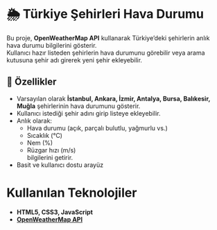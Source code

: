 
# 🌦️ Türkiye Şehirleri Hava Durumu

Bu proje, **OpenWeatherMap API** kullanarak Türkiye’deki şehirlerin anlık hava durumu bilgilerini gösterir.  
Kullanıcı hazır listeden şehirlerin hava durumunu görebilir veya arama kutusuna şehir adı girerek yeni şehir ekleyebilir.  

## 🚀 Özellikler
- Varsayılan olarak **İstanbul, Ankara, İzmir, Antalya, Bursa, Balıkesir, Muğla** şehirlerinin hava durumunu gösterir.  
- Kullanıcı istediği şehir adını girip listeye ekleyebilir.  
- Anlık olarak:
  -  Hava durumu (açık, parçalı bulutlu, yağmurlu vs.)  
  -  Sıcaklık (°C)  
  -  Nem (%)  
  -  Rüzgar hızı (m/s)  
  bilgilerini getirir.  
 - Basit ve kullanıcı dostu arayüz

# Kullanılan Teknolojiler
- **HTML5, CSS3, JavaScript**  
- **[OpenWeatherMap API](https://openweathermap.org/)**  

